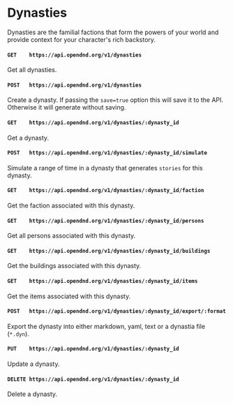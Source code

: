 # Dynasties
Dynasties are the familial factions that form the powers of your world and provide context for your character's rich backstory.

#### `GET    https://api.opendnd.org/v1/dynasties`
Get all dynasties.

#### `POST   https://api.opendnd.org/v1/dynasties`
Create a dynasty. If passing the `save=true` option this will save it to the API. Otherwise it will generate without saving.

#### `GET    https://api.opendnd.org/v1/dynasties/:dynasty_id`
Get a dynasty.

#### `POST   https://api.opendnd.org/v1/dynasties/:dynasty_id/simulate`
Simulate a range of time in a dynasty that generates `stories` for this dynasty.

#### `GET    https://api.opendnd.org/v1/dynasties/:dynasty_id/faction`
Get the faction associated with this dynasty.

#### `GET    https://api.opendnd.org/v1/dynasties/:dynasty_id/persons`
Get all persons associated with this dynasty.

#### `GET    https://api.opendnd.org/v1/dynasties/:dynasty_id/buildings`
Get the buildings associated with this dynasty.

#### `GET    https://api.opendnd.org/v1/dynasties/:dynasty_id/items`
Get the items associated with this dynasty.

#### `POST   https://api.opendnd.org/v1/dynasties/:dynasty_id/export/:format`
Export the dynasty into either markdown, yaml, text or a dynastia file (`*.dyn`).

#### `PUT    https://api.opendnd.org/v1/dynasties/:dynasty_id`
Update a dynasty.

#### `DELETE https://api.opendnd.org/v1/dynasties/:dynasty_id`
Delete a dynasty.
